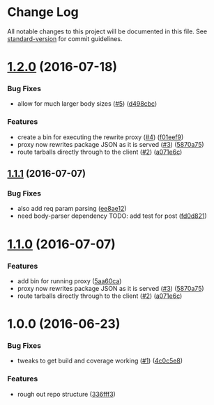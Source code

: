 # Change Log

All notable changes to this project will be documented in this file. See [standard-version](https://github.com/conventional-changelog/standard-version) for commit guidelines.

<a name="1.2.0"></a>
# [1.2.0](https://github.com/npm/couch-url-rewrite-proxy/compare/v1.0.0...v1.2.0) (2016-07-18)


### Bug Fixes

* allow for much larger body sizes ([#5](https://github.com/npm/couch-url-rewrite-proxy/issues/5)) ([d498cbc](https://github.com/npm/couch-url-rewrite-proxy/commit/d498cbc))


### Features

* create a bin for executing the rewrite proxy ([#4](https://github.com/npm/couch-url-rewrite-proxy/issues/4)) ([f01eef9](https://github.com/npm/couch-url-rewrite-proxy/commit/f01eef9))
* proxy now rewrites package JSON as it is served ([#3](https://github.com/npm/couch-url-rewrite-proxy/issues/3)) ([5870a75](https://github.com/npm/couch-url-rewrite-proxy/commit/5870a75))
* route tarballs directly through to the client ([#2](https://github.com/npm/couch-url-rewrite-proxy/issues/2)) ([a071e6c](https://github.com/npm/couch-url-rewrite-proxy/commit/a071e6c))



<a name="1.1.1"></a>
## [1.1.1](https://github.com/npm/couch-url-rewrite-proxy/compare/v1.1.0...v1.1.1) (2016-07-07)


### Bug Fixes

* also add req param parsing ([ee8ae12](https://github.com/npm/couch-url-rewrite-proxy/commit/ee8ae12))
* need body-parser dependency TODO: add test for post ([fd0d821](https://github.com/npm/couch-url-rewrite-proxy/commit/fd0d821))



<a name="1.1.0"></a>
# [1.1.0](https://github.com/npm/couch-url-rewrite-proxy/compare/v1.0.0...v1.1.0) (2016-07-07)


### Features

* add bin for running proxy ([5aa60ca](https://github.com/npm/couch-url-rewrite-proxy/commit/5aa60ca))
* proxy now rewrites package JSON as it is served ([#3](https://github.com/npm/couch-url-rewrite-proxy/issues/3)) ([5870a75](https://github.com/npm/couch-url-rewrite-proxy/commit/5870a75))
* route tarballs directly through to the client ([#2](https://github.com/npm/couch-url-rewrite-proxy/issues/2)) ([a071e6c](https://github.com/npm/couch-url-rewrite-proxy/commit/a071e6c))



<a name="1.0.0"></a>
# 1.0.0 (2016-06-23)


### Bug Fixes

* tweaks to get build and coverage working ([#1](https://github.com/npm/couch-url-rewrite-proxy/issues/1)) ([4c0c5e8](https://github.com/npm/couch-url-rewrite-proxy/commit/4c0c5e8))


### Features

* rough out repo structure ([336fff3](https://github.com/npm/couch-url-rewrite-proxy/commit/336fff3))
